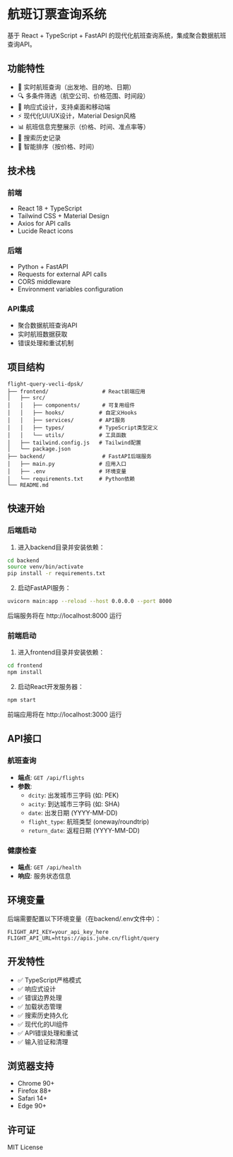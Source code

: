 # 航班订票查询系统

基于 React + TypeScript + FastAPI 的现代化航班查询系统，集成聚合数据航班查询API。

## 功能特性

- 🛫 实时航班查询（出发地、目的地、日期）
- 🔍 多条件筛选（航空公司、价格范围、时间段）
- 📱 响应式设计，支持桌面和移动端
- ⚡ 现代化UI/UX设计，Material Design风格
- 📊 航班信息完整展示（价格、时间、准点率等）
- 💾 搜索历史记录
- 🎯 智能排序（按价格、时间）

## 技术栈

### 前端
- React 18 + TypeScript
- Tailwind CSS + Material Design
- Axios for API calls
- Lucide React icons

### 后端
- Python + FastAPI
- Requests for external API calls
- CORS middleware
- Environment variables configuration

### API集成
- 聚合数据航班查询API
- 实时航班数据获取
- 错误处理和重试机制

## 项目结构

```
flight-query-vecli-dpsk/
├── frontend/                 # React前端应用
│   ├── src/
│   │   ├── components/       # 可复用组件
│   │   ├── hooks/           # 自定义Hooks
│   │   ├── services/        # API服务
│   │   ├── types/           # TypeScript类型定义
│   │   └── utils/           # 工具函数
│   ├── tailwind.config.js   # Tailwind配置
│   └── package.json
├── backend/                  # FastAPI后端服务
│   ├── main.py              # 应用入口
│   ├── .env                 # 环境变量
│   └── requirements.txt     # Python依赖
└── README.md
```

## 快速开始

### 后端启动

1. 进入backend目录并安装依赖：
```bash
cd backend
source venv/bin/activate
pip install -r requirements.txt
```

2. 启动FastAPI服务：
```bash
uvicorn main:app --reload --host 0.0.0.0 --port 8000
```

后端服务将在 http://localhost:8000 运行

### 前端启动

1. 进入frontend目录并安装依赖：
```bash
cd frontend
npm install
```

2. 启动React开发服务器：
```bash
npm start
```

前端应用将在 http://localhost:3000 运行

## API接口

### 航班查询
- **端点**: `GET /api/flights`
- **参数**:
  - `dcity`: 出发城市三字码 (如: PEK)
  - `acity`: 到达城市三字码 (如: SHA)  
  - `date`: 出发日期 (YYYY-MM-DD)
  - `flight_type`: 航班类型 (oneway/roundtrip)
  - `return_date`: 返程日期 (YYYY-MM-DD)

### 健康检查
- **端点**: `GET /api/health`
- **响应**: 服务状态信息

## 环境变量

后端需要配置以下环境变量（在backend/.env文件中）：

```env
FLIGHT_API_KEY=your_api_key_here
FLIGHT_API_URL=https://apis.juhe.cn/flight/query
```

## 开发特性

- ✅ TypeScript严格模式
- ✅ 响应式设计
- ✅ 错误边界处理
- ✅ 加载状态管理
- ✅ 搜索历史持久化
- ✅ 现代化的UI组件
- ✅ API错误处理和重试
- ✅ 输入验证和清理

## 浏览器支持

- Chrome 90+
- Firefox 88+
- Safari 14+
- Edge 90+

## 许可证

MIT License